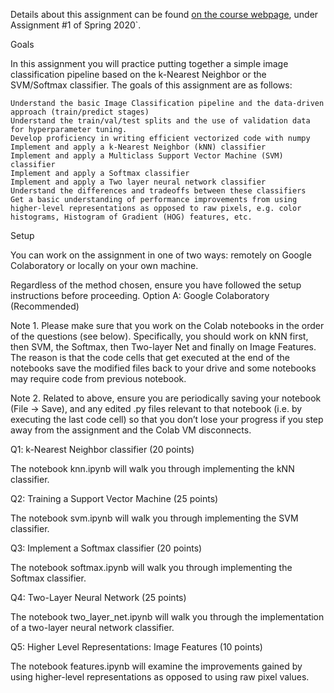 Details about this assignment can be found [on the course webpage](http://cs231n.github.io/), under Assignment #1 of Spring 2020`.

Goals

In this assignment you will practice putting together a simple image classification pipeline based on the k-Nearest Neighbor or the SVM/Softmax classifier. The goals of this assignment are as follows:

    Understand the basic Image Classification pipeline and the data-driven approach (train/predict stages)
    Understand the train/val/test splits and the use of validation data for hyperparameter tuning.
    Develop proficiency in writing efficient vectorized code with numpy
    Implement and apply a k-Nearest Neighbor (kNN) classifier
    Implement and apply a Multiclass Support Vector Machine (SVM) classifier
    Implement and apply a Softmax classifier
    Implement and apply a Two layer neural network classifier
    Understand the differences and tradeoffs between these classifiers
    Get a basic understanding of performance improvements from using higher-level representations as opposed to raw pixels, e.g. color histograms, Histogram of Gradient (HOG) features, etc.

Setup

You can work on the assignment in one of two ways: remotely on Google Colaboratory or locally on your own machine.

Regardless of the method chosen, ensure you have followed the setup instructions before proceeding.
Option A: Google Colaboratory (Recommended)



Note 1. Please make sure that you work on the Colab notebooks in the order of the questions (see below). Specifically, you should work on kNN first, then SVM, the Softmax, then Two-layer Net and finally on Image Features. The reason is that the code cells that get executed at the end of the notebooks save the modified files back to your drive and some notebooks may require code from previous notebook.

Note 2. Related to above, ensure you are periodically saving your notebook (File -> Save), and any edited .py files relevant to that notebook (i.e. by executing the last code cell) so that you don’t lose your progress if you step away from the assignment and the Colab VM disconnects.

Q1: k-Nearest Neighbor classifier (20 points)


The notebook knn.ipynb will walk you through implementing the kNN classifier.


Q2: Training a Support Vector Machine (25 points)


The notebook svm.ipynb will walk you through implementing the SVM classifier.


Q3: Implement a Softmax classifier (20 points)


The notebook softmax.ipynb will walk you through implementing the Softmax classifier.


Q4: Two-Layer Neural Network (25 points)


The notebook two_layer_net.ipynb will walk you through the implementation of a two-layer neural network classifier.


Q5: Higher Level Representations: Image Features (10 points)


The notebook features.ipynb will examine the improvements gained by using higher-level representations as opposed to using raw pixel values.
